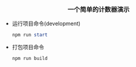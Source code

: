 <h3 style = "text-align: center">一个简单的计数器演示</h1>

* 运行项目命令(development)

  ```powershell
  npm run start
  ```

  

* 打包项目命令

  ```powershell
  npm run build
  ```